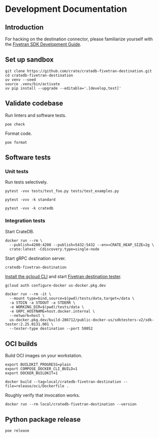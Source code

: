 # Development Documentation

## Introduction

For hacking on the destination connector, please familiarize yourself
with the [Fivetran SDK Development Guide].

## Set up sandbox
```shell
git clone https://github.com/crate/cratedb-fivetran-destination.git
cd cratedb-fivetran-destination
uv venv --seed
source .venv/bin/activate
uv pip install --upgrade --editable='.[develop,test]'
```

## Validate codebase
Run linters and software tests.
```shell
poe check
```
Format code.
```shell
poe format
```

## Software tests

### Unit tests

Run tests selectively.
```shell
pytest -vvv tests/test_foo.py tests/test_examples.py
```
```shell
pytest -vvv -k standard
```
```shell
pytest -vvv -k cratedb
```

### Integration tests

Start CrateDB.
```shell
docker run --rm \
  --publish=4200:4200 --publish=5432:5432 --env=CRATE_HEAP_SIZE=2g \
  crate:latest -Cdiscovery.type=single-node
```

Start gRPC destination server.
```bash
cratedb-fivetran-destination
```

[Install the gcloud CLI] and start [Fivetran destination tester].
```shell
gcloud auth configure-docker us-docker.pkg.dev
```
```shell
docker run --rm -it \
  --mount type=bind,source=$(pwd)/tests/data,target=/data \
  -a STDIN -a STDOUT -a STDERR \
  -e WORKING_DIR=$(pwd)/tests/data \
  -e GRPC_HOSTNAME=host.docker.internal \
  --network=host \
  us-docker.pkg.dev/build-286712/public-docker-us/sdktesters-v2/sdk-tester:2.25.0131.001 \
  --tester-type destination --port 50052
```

## OCI builds

Build OCI images on your workstation.
```shell
export BUILDKIT_PROGRESS=plain
export COMPOSE_DOCKER_CLI_BUILD=1
export DOCKER_BUILDKIT=1
```
```shell
docker build --tag=local/cratedb-fivetran-destination --file=release/oci/Dockerfile .
```
Roughly verify that invocation works.
```shell
docker run --rm local/cratedb-fivetran-destination --version
```

## Python package release

```shell
poe release
```


[Fivetran destination tester]: https://github.com/fivetran/fivetran_sdk/tree/v2/tools/destination-connector-tester
[Fivetran SDK Development Guide]: https://github.com/fivetran/fivetran_sdk/blob/main/development-guide.md
[Install the gcloud CLI]: https://cloud.google.com/sdk/docs/install
